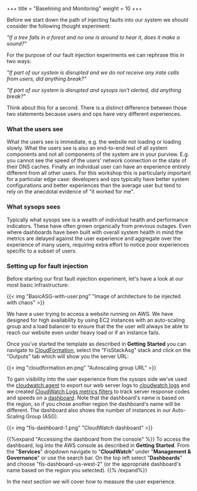 +++
title = "Baselining and Monitoring"
weight = 10
+++

Before we start down the path of injecting faults into our system we should consider the following thought experiment:

_"If a tree falls in a forest and no one is around to hear it, does it make a sound?"_
 
For the purpose of our fault injection experiments we can rephrase this in two ways:

_"If part of our system is disrupted and we do not receive any irate calls from users, did anything break?"_

_"If part of our system is disrupted and sysops isn't alerted, did anything break?"_

Think about this for a second. There is a distinct difference between those two statements because users and ops have very different experiences.

### What the users see

What the users see is immediate, e.g. the website not loading or loading slowly. What the users see is also an end-to-end test of all system components and not all components of the system are in your purview. E.g. you cannot see the speed of the users' network connection or the state of their DNS caches. Finally an individual user can have an experience entirely different from all other users. For this workshop this is particularly important for a particular edge case: developers and ops typically have better system configurations and better experiences than the average user but tend to rely on the anecdotal evidence of "it worked for me".

### What sysops sees

Typically what sysops see is a wealth of individual health and performance indicators. These have often grown organically from previous outages. Even where dashboards have been built with overall system health in mind the metrics are delayed against the user experience and aggregate over the experience of many users, requiring extra effort to notice poor experiences specific to a subset of users.

### Setting up for fault injection

Before starting our first fault injection experiment, let's have a look at our most basic infrastructure:

{{< img "BasicASG-with-user.png" "Image of architecture to be injected with chaos" >}}

We have a user trying to access a website running on AWS. We have designed for high availability by using EC2 instances with an auto-scaling group and a load balancer to ensure that the the user will always be able to reach our website even under heavy load or if an instance fails.

Once you've started the template as described in **Getting Started** you can navigate to [CloudFormation](https://console.aws.amazon.com/cloudformation/home), select the "FisStackAsg" stack and click on the "Outputs" tab which will show you the server URL:

{{< img "cloudformation.en.png" "Autoscaling group URL" >}}

To gain visibility into the user experience from the sysops side we've used the [cloudwatch agent](https://docs.aws.amazon.com/AmazonCloudWatch/latest/logs/UseCloudWatchUnifiedAgent.html) to export our web server logs to [cloudwatch logs](https://console.aws.amazon.com/cloudwatch/home?#logsV2:log-groups/log-group/$252Ffis-workshop$252Fasg-access-log) and we created [CloudWatch Logs metrics filters](https://docs.aws.amazon.com/AmazonCloudWatch/latest/logs/MonitoringLogData.html) to track server response codes and speeds on a [dashboard](https://console.aws.amazon.com/cloudwatch/home?#dashboards:name=FisDashboard-us-west-2). Note that the dashboard's name is based on the region, so if you chose another region the dashboard's name will be different. The dashboard also shows the number of instances in our Auto-Scaling Group (ASG).

{{< img "fis-dashboard-1.png" "CloudWatch dashboard" >}}

{{%expand "Accessing the dashboard from the console" %}}
To access the dashboard, log into the AWS console as described in **Getting Started**. From the "**Services**" dropdown navigate to "**CloudWatch**" under "**Management & Governance**" or use the search bar. On the top left select "**Dashboards**" and choose "fis-dashboard-us-west-2" (or the appropriate dashboard's name based on the region you selected).
{{% /expand%}}

In the next section we will cover how to measure the user experience. 
